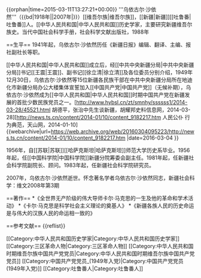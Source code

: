 {{orphan|time=2015-03-11T13:27:21+00:00}}
'''乌依古尔·沙依然'''（{{bd|1918年||2007年|}}）[[维吾尔族|维吾尔族]]，[[新疆|新疆]][[吐鲁番|吐鲁番]]人。[[中华人民共和国|中华人民共和国]]历史学家，主要研究新疆维吾尔族史。<ref name=skwx>当代中国社会科学手册，社会科学文献出版社，1988年</ref>

==生平==
1941年起，乌依古尔·沙依然历任《新疆日报》编辑、翻译、主编、报社副社长等职。<ref name=skwx/>

[[中华人民共和国|中华人民共和国]]成立后，经[[中共中央新疆分局|中共中央新疆分局]]书记[[王震|王震]]、副书记[[徐立清|徐立清]]及各位委员分别介绍，1949年12月30日，乌依古尔·沙依然等15位新疆各民族干部在中共中央新疆分局所在地迪化市新疆分局办公大楼集体宣誓加入[[中国共产党|中国共产党]]（无候补期），乌依古尔·沙依然成为[[中华人民共和国|中华人民共和国]]时期中国共产党在新疆发展的首批少数民族党员之一。<ref>[http://www.hybsl.cn/zt/smnhy/ssssss1/2014-03-28/45521.html 胡德平，张治中先生谈新疆，胡耀邦史料信息网，2014-03-28]</ref><ref name=tsw>[http://news.ts.cn/content/2014-01/10/content_9182217.htm 人民公仆 行为典范，天山网，2014-01-10] {{webarchive|url=https://web.archive.org/web/20160304095223/http://news.ts.cn/content/2014-01/10/content_9182217.htm |date=2016-03-04 }}</ref>

1956年，自[[苏联|苏联]][[哈萨克斯坦|哈萨克斯坦]]师范大学历史系毕业。1956年起，任[[中国科学院|中国科学院]]新疆分院筹委会副主任。1981年起，任新疆社会科学院副院长、顾问。1983年起，任新疆社会科学院研究员。<ref name=skwx/>

2007年，乌依古尔·沙依然逝世。<ref>怀念著名学者乌依古尔·沙依然同志，新疆社会科学：维文2008年第3期</ref>

==著作==
*《全世界无产阶级的伟大导师卡尔·马克思的一生及他的革命和学术活动》
*《卡尔·马克思是科学社会主义理论的奠基人》
*《新疆各族人民的历史命运是与伟大的汉族人民的命运相一致的》<ref name=skwx/>

==参考文献==
{{reflist}}

[[Category:中华人民共和国历史学家|Category:中华人民共和国历史学家]]
[[Category:三区革命人物|Category:三区革命人物]]
[[Category:中华人民共和国时期维吾尔族中国共产党党员|Category:中华人民共和国时期维吾尔族中国共产党党员]]
[[Category:中国共产党党员_(1949年入党)|Category:中国共产党党员 (1949年入党)]]
[[Category:吐鲁番人|Category:吐鲁番人]]